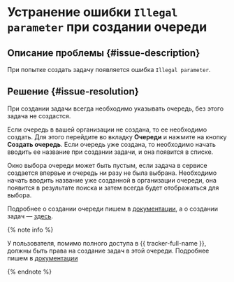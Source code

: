 # Устранение ошибки `Illegal parameter` при создании очереди


## Описание проблемы {#issue-description}

При попытке создать задачу появляется ошибка `Illegal parameter`.

## Решение {#issue-resolution}

При создании задачи всегда необходимо указывать очередь, без этого задача не создастся.

Если очередь в вашей организации не создана, то ее необходимо создать. Для этого перейдите во вкладку **Очереди** и нажмите на кнопку **Создать очередь**. Если очередь уже создана, то необходимо начать вводить ее название при создании задачи, и она появится в списке.

Окно выбора очереди может быть пустым, если задача в сервисе создается впервые и очередь ни разу не была выбрана. Необходимо начать вводить название уже созданной в организации очереди, она появится в результате поиска и затем всегда будет отображаться для выбора.

Подробнее о создании очереди пишем в [документации](../../../tracker/manager/create-queue.md), а о создании задач — [здесь](../../../tracker/user/create-ticket.md).


{% note info %}

У пользователя, помимо полного доступа в {{ tracker-full-name }}, должны быть права на создание задач в этой очереди. Подробнее пишем в [документации](../../../tracker/role-model.md)

{% endnote %}